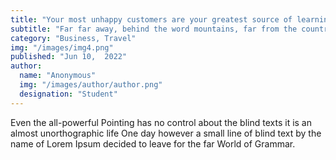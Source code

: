 ```yaml
---
title: "Your most unhappy customers are your greatest source of learning"
subtitle: "Far far away, behind the word mountains, far from the countries Vokalia and Consonantia, there live the blind texts."
category: "Business, Travel"
img: "/images/img4.png"
published: "Jun 10,  2022"
author:
  name: "Anonymous"
  img: "/images/author/author.png"
  designation: "Student"
---
```

Even the all-powerful Pointing has no control about the blind texts it is an almost unorthographic life One day however a small line of blind 
            text by the name of Lorem Ipsum decided to leave for the far World of Grammar.
